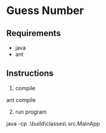 # Guess Number

## Requirements

- java
- ant


## Instructions

1. compile 

ant compile

2. run program

java -cp .\build\classes\ src.MainApp